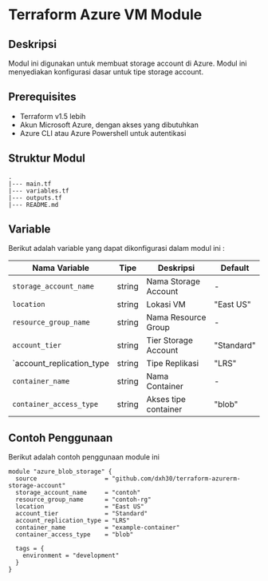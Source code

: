 # Terraform Azure VM Module

## Deskripsi

Modul ini digunakan untuk membuat storage account di Azure. Modul ini menyediakan konfigurasi dasar untuk tipe storage account.

## Prerequisites

- Terraform v1.5 lebih
- Akun Microsoft Azure, dengan akses yang dibutuhkan
- Azure CLI atau Azure Powershell untuk autentikasi

## Struktur Modul

```
.
|--- main.tf
|--- variables.tf
|--- outputs.tf
|--- README.md
```

## Variable
Berikut adalah variable yang dapat dikonfigurasi dalam modul ini :

| Nama Variable             | Tipe   | Deskripsi            | Default           |
|---------------------------|--------|----------------------|-------------------|
| `storage_account_name`    | string | Nama Storage Account | -                 |
| `location`                | string | Lokasi VM            | "East US"         |
| `resource_group_name`     | string | Nama Resource Group  | -                 |
| `account_tier`            | string | Tier Storage Account | "Standard"        |
| `account_replication_type | string | Tipe Replikasi       | "LRS"             |
| `container_name`          | string | Nama Container       | -                 |
| `container_access_type`   | string | Akses tipe container | "blob"          |

## Contoh Penggunaan

Berikut adalah contoh penggunaan module ini

```hcl
module "azure_blob_storage" {
  source                   = "github.com/dxh30/terraform-azurerm-storage-account"
  storage_account_name     = "contoh"
  resource_group_name      = "contoh-rg"
  location                 = "East US"
  account_tier             = "Standard"
  account_replication_type = "LRS"
  container_name           = "example-container"
  container_access_type    = "blob"

  tags = {
    environment = "development"
  }
}

```
